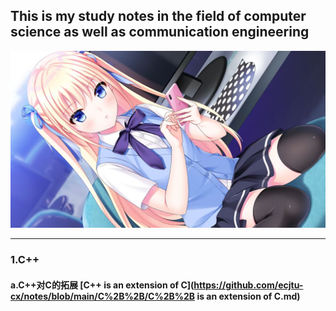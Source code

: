 ## This is my study notes in the field of computer science as well as communication engineering

![](README.assets/1.jpg)

------



### 1.C++

#### a.C++对C的拓展  [C++ is an extension of  C](https://github.com/ecjtu-cx/notes/blob/main/C%2B%2B/C%2B%2B is an extension of C.md)

